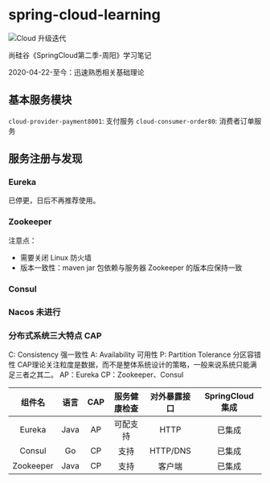 # spring-cloud-learning
![Cloud 升级迭代](https://tva1.sinaimg.cn/large/007S8ZIlly1ge3hl72apwj31gr0u044b.jpg)

尚硅谷《SpringCloud第二季-周阳》学习笔记

2020-04-22-至今：迅速熟悉相关基础理论

## 基本服务模块
`cloud-provider-payment8001`: 支付服务 
`cloud-consumer-order80`: 消费者订单服务

## 服务注册与发现
### Eureka

已停更，日后不再推荐使用。

### Zookeeper

注意点：

- 需要关闭 Linux 防火墙
- 版本一致性：maven jar 包依赖与服务器 Zookeeper 的版本应保持一致

### Consul

### Nacos 未进行
### 分布式系统三大特点 CAP
C: Consistency 强一致性
A: Availability 可用性
P: Partition Tolerance 分区容错性
CAP理论关注粒度是数据，而不是整体系统设计的策略，一般来说系统只能满足三者之其二。
AP：Eureka
CP：Zookeeper、Consul

|  组件名   | 语言 | CAP  | 服务健康检查 | 对外暴露接口 | SpringCloud集成 |
| :-------: | :--: | :--: | :----------: | :----------: | :-------------: |
|  Eureka   | Java |  AP  |   可配支持   |     HTTP     |     已集成      |
|  Consul   |  Go  |  CP  |     支持     |   HTTP/DNS   |     已集成      |
| Zookeeper | Java |  CP  |     支持     |    客户端    |     已集成      |

